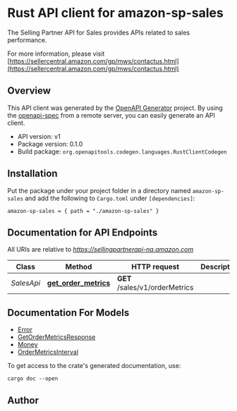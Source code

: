 # Rust API client for amazon-sp-sales

The Selling Partner API for Sales provides APIs related to sales performance.

For more information, please visit [https://sellercentral.amazon.com/gp/mws/contactus.html](https://sellercentral.amazon.com/gp/mws/contactus.html)

## Overview

This API client was generated by the [OpenAPI Generator](https://openapi-generator.tech) project.  By using the [openapi-spec](https://openapis.org) from a remote server, you can easily generate an API client.

- API version: v1
- Package version: 0.1.0
- Build package: `org.openapitools.codegen.languages.RustClientCodegen`

## Installation

Put the package under your project folder in a directory named `amazon-sp-sales` and add the following to `Cargo.toml` under `[dependencies]`:

```
amazon-sp-sales = { path = "./amazon-sp-sales" }
```

## Documentation for API Endpoints

All URIs are relative to *https://sellingpartnerapi-na.amazon.com*

Class | Method | HTTP request | Description
------------ | ------------- | ------------- | -------------
*SalesApi* | [**get_order_metrics**](docs/SalesApi.md#get_order_metrics) | **GET** /sales/v1/orderMetrics | 


## Documentation For Models

 - [Error](docs/Error.md)
 - [GetOrderMetricsResponse](docs/GetOrderMetricsResponse.md)
 - [Money](docs/Money.md)
 - [OrderMetricsInterval](docs/OrderMetricsInterval.md)


To get access to the crate's generated documentation, use:

```
cargo doc --open
```

## Author



